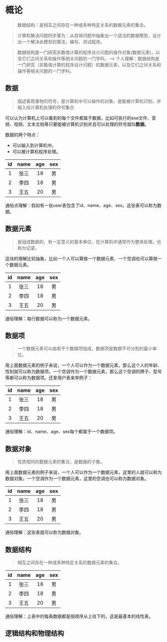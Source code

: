 # 概论

> 数据结构：是相互之间存在一种或多种特定关系的数据元素的集合。

> 计算机解决问题的步骤为：从具体问题中抽象出一个适当的数据模型，设计出一个解决此模型的算法，编写、测试程序。

> 数据结构是一门研究非数值计算的程序设计问题的操作对象(数据元素)，以及它们之间关系和操作等相关问题的一门学科。--> 个人理解：数据结构是一门研究（非数值计算的程序设计问题）的数据元素，以及它们之间关系和操作等相关问题的一门学科。

## 数据

> 描述客观事物的符号，是计算机中可以操作的对象，是能被计算机识别，并输入给计算机处理的符号集合

可以认为计算机上可以看到的每个文件都属于数据，比如可执行的exe文件、音频、视频、文本文档等只要能被计算机识别并且可以处理的符号就叫**数据**。

数据的两个特点：

* 可以输入到计算机中。
* 可以被计算机程序处理。

|  id  | name | age  | sex  |
| :--: | :--: | :--: | :--: |
|  1   | 张三 |  18  |  男  |
|  2   | 李四 |  18  |  男  |
|  3   | 王五 |  20  |  男  |

通俗点理解：假如有一张user表包含了id、name、age、sex。这张表可以称为数据。



## 数据元素

> 是组成数据的、有一定意义的基本单位，在计算机中通常作为整体处理。也称为记录。

这块的理解比较抽象，比如一个人可以算做一个数据元素、一个空调也可以算做一个数据元素。

|  id  | name | age  | sex  |
| :--: | :--: | :--: | :--: |
|  1   | 张三 |  18  |  男  |
|  2   | 李四 |  18  |  男  |
|  3   | 王五 |  20  |  男  |

通俗理解：每行数据可以称为一个数据元素。

## 数据项

> 一个数据元素可以由若干个数据项组成，数据项是数据不可分割的最小单位。

用上面数据元素的例子来说，一个人可以作为一个数据元素，那么这个人的年龄、性别就可以称为数据项。一个空调作为一个数据元素，那么这个空调的牌子、型号等都可以称为数据项。还拿用户表来举例子：

|  id  | name | age  | sex  |
| :--: | :--: | :--: | :--: |
|  1   | 张三 |  18  |  男  |
|  2   | 李四 |  18  |  男  |
|  3   | 王五 |  20  |  男  |

通俗理解：id、name、age、sex每个都属于一个数据项。

## 数据对象

> 性质相同的数据元素的集合，是数据的子集。

用上面数据元素的例子来说，一个人可以作为一个数据元素，这里的人就可以称为数据对象。一个空调作为一个数据元素，这里的空调也可以称为数据对象。

|  id  | name | age  | sex  |
| :--: | :--: | :--: | :--: |
|  1   | 张三 |  18  |  男  |
|  2   | 李四 |  18  |  男  |
|  3   | 王五 |  20  |  男  |

通俗理解：这张表就可以称为数据对象。

## 数据结构

> 相互之间存在一种或多种特定关系的数据元素的集合。



|  id  | name | age  | sex  |
| :--: | :--: | :--: | :--: |
|  1   | 张三 |  18  |  男  |
|  2   | 李四 |  18  |  男  |
|  3   | 王五 |  20  |  男  |

通俗理解：上表中的每条数据都是按顺序从上往下的，这是最基本的线性表。

## 逻辑结构和物理结构


